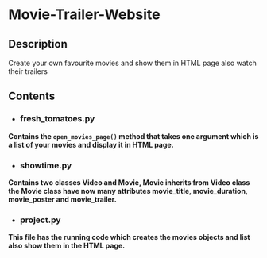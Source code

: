# **Movie-Trailer-Website**

## Description
Create your own favourite movies and show them in HTML page also watch their trailers

## Contents
- ### fresh_tomatoes.py
**Contains the `open_movies_page()` method that takes one argument which is a list of your movies
and display it in HTML page.**

- ### showtime.py
**Contains two classes Video and Movie, Movie inherits from Video class the Movie class have now many 
attributes movie_title, movie_duration, movie_poster and movie_trailer.**

- ### project.py
**This file has the running code which creates the movies objects and list also show them in the HTML page.**
